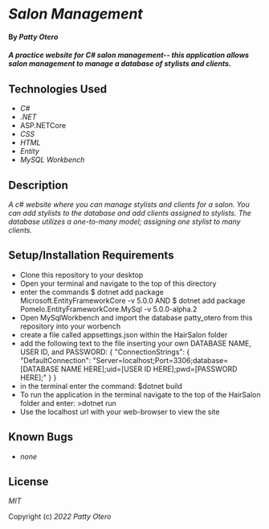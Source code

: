 # _Salon Management_

#### By _**Patty Otero**_

#### _A practice website for C# salon management-- this application allows salon management to manage a database of stylists and clients._

## Technologies Used

* _C#_
* _.NET_
* ASP.NETCore 
* _CSS_
* _HTML_
* _Entity_
* _MySQL Workbench_

## Description

_A c# website where you can manage stylists and clients for a salon. You can add stylists to the database and add clients assigned to stylists. The database utilizes a one-to-many model; assigning one stylist to many clients._

## Setup/Installation Requirements

* Clone this repository to your desktop
* Open your terminal and navigate to the top of this directory
* enter the commands $ dotnet add package Microsoft.EntityFrameworkCore -v 5.0.0 AND
$ dotnet add package Pomelo.EntityFrameworkCore.MySql -v 5.0.0-alpha.2
* Open MySqlWorkbench and import the database patty_otero from this repository into your worbench
* create a file called appsettings.json within the HairSalon folder
* add the following text to the file inserting your own DATABASE NAME, USER ID, and PASSWORD: {
  "ConnectionStrings": {
      "DefaultConnection": "Server=localhost;Port=3306;database=[DATABASE NAME HERE];uid=[USER ID HERE];pwd=[PASSWORD HERE];"
  }
}
* in the terminal enter the command: $dotnet build
* To run the application in the terminal navigate to the top of the HairSalon folder and enter: >dotnet run
* Use the localhost url with your web-browser to view the site

## Known Bugs

* _none_

## License

_MIT_

Copyright (c) _2022_ _Patty Otero_